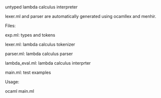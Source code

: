
untyped lambda calculus interpreter

lexer.ml and parser are automatically generated using ocamllex and menhir.

Files:

exp.ml: types and tokens

lexer.ml: lambda calculus tokenizer

parser.ml: lambda calculus parser

lambda_eval.ml: lambda calculus interprter

main.ml: test examples

Usage:

ocaml main.ml
